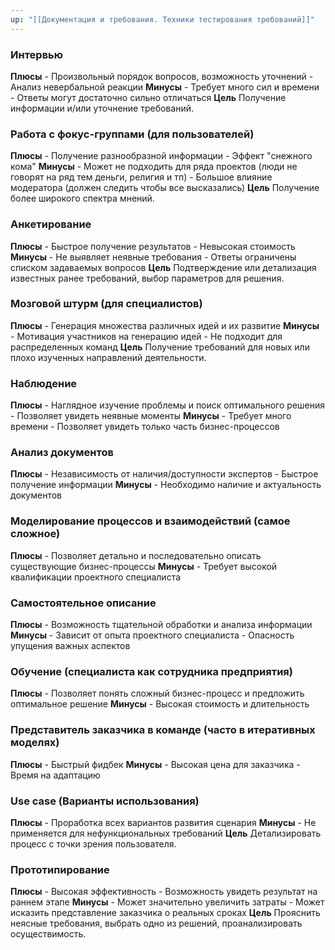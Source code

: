 ```yaml
---
up: "[[Документация и требования. Техники тестирования требований]]"
---
```


### Интервью
**Плюсы**
	- Произвольный порядок вопросов, возможность уточнений
	- Анализ невербальной реакции
**Минусы**
	- Требует много сил и времени
	- Ответы могут достаточно сильно отличаться
**Цель**
Получение информации и/или уточнение требований.

### Работа с фокус-группами (для пользователей)
**Плюсы**
	- Получение разнообразной информации
	- Эффект "снежного кома"
**Минусы**
	- Может не подходить для ряда проектов (люди не говорят на ряд тем деньги, религия и тп)
	- Большое влияние модератора (должен следить чтобы все высказались)
**Цель**
Получение более широкого спектра мнений.

### Анкетирование
**Плюсы**
	- Быстрое получение результатов
	- Невысокая стоимость
**Минусы**
	- Не выявляет неявные требования
	- Ответы ограничены списком задаваемых вопросов
**Цель**
Подтверждение или детализация известных ранее требований, выбор параметров для решения.

### Мозговой штурм (для специалистов)
**Плюсы**
	- Генерация множества различных идей и их развитие
**Минусы**
	- Мотивация участников на генерацию идей
	- Не подходит для распределенных команд
**Цель**
Получение требований для новых или плохо изученных направлений деятельности.

### Наблюдение
**Плюсы**
	- Наглядное изучение проблемы и поиск оптимального решения
	- Позволяет увидеть неявные моменты
**Минусы**
	- Требует много времени
	- Позволяет увидеть только часть бизнес-процессов

### Анализ документов
**Плюсы**
	- Независимость от наличия/доступности экспертов
	- Быстрое получение информации
**Минусы**
	- Необходимо наличие и актуальность документов

### Моделирование процессов и взаимодействий (самое сложное)
**Плюсы**
	- Позволяет детально и последовательно описать существующие бизнес-процессы
**Минусы**
	- Требует высокой квалификации проектного специалиста

### Самостоятельное описание
**Плюсы**
	- Возможность тщательной обработки и анализа информации
**Минусы**
	- Зависит от опыта проектного специалиста
	- Опасность упущения важных аспектов

### Обучение (специалиста как сотрудника предприятия)
**Плюсы**
	- Позволяет понять сложный бизнес-процесс и предложить оптимальное решение
**Минусы**
	- Высокая стоимость и длительность

### Представитель заказчика в команде (часто в итеративных моделях)
**Плюсы**
	- Быстрый фидбек
**Минусы**
	- Высокая цена для заказчика
	- Время на адаптацию

### Use case (Варианты использования)
**Плюсы**
	- Проработка всех вариантов развития сценария
**Минусы**
	- Не применяется для нефункциональных требований
**Цель**
Детализировать процесс с точки зрения пользователя.

### Прототипирование
**Плюсы**
	- Высокая эффективность
	- Возможность увидеть результат на раннем этапе
**Минусы**
	- Может значительно увеличить затраты
	- Может исказить представление заказчика о реальных сроках
**Цель**
Прояснить неясные требования, выбрать одно из решений, проанализировать осуществимость.


